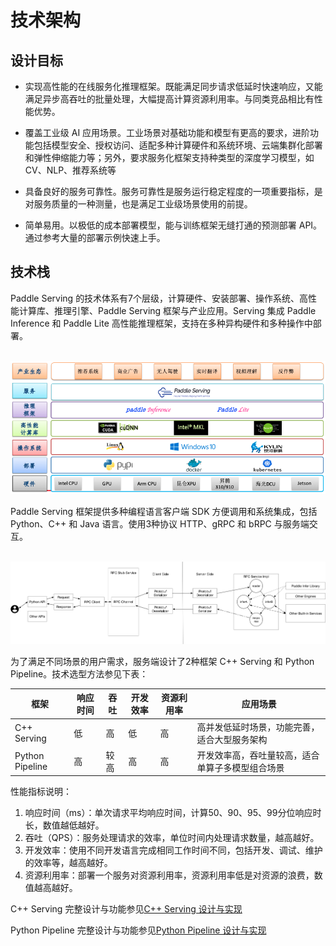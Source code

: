 # 技术架构

## 设计目标

- 实现高性能的在线服务化推理框架。既能满足同步请求低延时快速响应，又能满足异步高吞吐的批量处理，大幅提高计算资源利用率。与同类竞品相比有性能优势。

- 覆盖工业级 AI 应用场景。工业场景对基础功能和模型有更高的要求，进阶功能包括模型安全、授权访问、适配多种计算硬件和系统环境、云端集群化部署和弹性伸缩能力等；另外，要求服务化框架支持种类型的深度学习模型，如 CV、NLP、推荐系统等

- 具备良好的服务可靠性。服务可靠性是服务运行稳定程度的一项重要指标，是对服务质量的一种测量，也是满足工业级场景使用的前提。

- 简单易用。以极低的成本部署模型，能与训练框架无缝打通的预测部署 API。通过参考大量的部署示例快速上手。

## 技术栈
Paddle Serving 的技术体系有7个层级，计算硬件、安装部署、操作系统、高性能计算库、推理引擎、Paddle Serving 框架与产业应用。Serving 集成 Paddle Inference 和 Paddle Lite 高性能推理框架，支持在多种异构硬件和多种操作中部署。
<p align="center">
    <br>
<img src='../images/tech_stack.png' >
    <br>
<p>

Paddle Serving 框架提供多种编程语言客户端 SDK 方便调用和系统集成，包括 Python、C++ 和 Java 语言。使用3种协议 HTTP、gRPC 和 bRPC 与服务端交互。

<p align="center">
    <br>
<img src='../images/design_doc.png' >
    <br>
<p>

为了满足不同场景的用户需求，服务端设计了2种框架 C++ Serving 和 Python Pipeline。技术选型方法参见下表：

| 框架 | 响应时间 | 吞吐 | 开发效率 | 资源利用率 | 应用场景|
|-----|------|-----|-----|------|------|
|C++ Serving | 低 | 高 | 低 | 高  | 高并发低延时场景，功能完善，适合大型服务架构|
|Python Pipeline | 高 | 较高 | 高 | 高 | 开发效率高，吞吐量较高，适合单算子多模型组合场景|


性能指标说明：
1. 响应时间（ms）：单次请求平均响应时间，计算50、90、95、99分位响应时长，数值越低越好。
2. 吞吐（QPS）：服务处理请求的效率，单位时间内处理请求数量，越高越好。
3. 开发效率：使用不同开发语言完成相同工作时间不同，包括开发、调试、维护的效率等，越高越好。
4. 资源利用率：部署一个服务对资源利用率，资源利用率低是对资源的浪费，数值越高越好。

C++ Serving 完整设计与功能参见[C++ Serving 设计与实现](../C++_Serving/Introduction_CN.md)

Python Pipeline 完整设计与功能参见[Python Pipeline 设计与实现](../Python_Pipeline/Pipeline_Design_CN.md)

